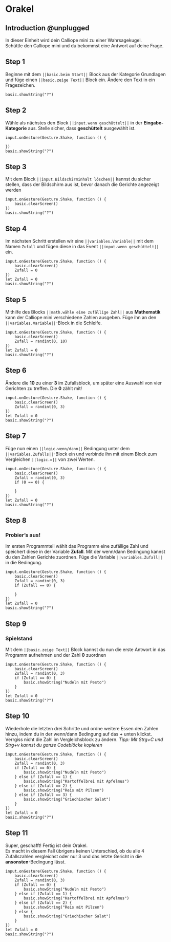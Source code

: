 # Orakel

## Introduction @unplugged

In dieser Einheit wird dein Calliope mini zu einer Wahrsagekugel.  
Schüttle den Calliope mini und du bekommst eine Antwort auf
deine Frage.

## Step 1

Beginne mit dem ``||basic.beim Start||`` Block aus der Kategorie Grundlagen und
füge einen ``||basic.zeige Text||`` Block ein. Ändere den Text in ein Fragezeichen.

```blocks
basic.showString("?")
```

## Step 2

Wähle als nächstes den Block ``||input.wenn geschüttelt||`` in der **Eingabe-
Kategorie** aus. Stelle sicher, dass **geschüttelt** ausgewählt ist.


```blocks
input.onGesture(Gesture.Shake, function () {
	
})
basic.showString("?")
```

## Step 3

Mit dem Block ``||input.Bildschirminhalt löschen||`` kannst du sicher stellen, dass der
Bildschirm aus ist, bevor danach die Gerichte angezeigt werden

```blocks
input.onGesture(Gesture.Shake, function () {
    basic.clearScreen()
})
basic.showString("?")
```

## Step 4 

Im nächsten Schritt erstellen wir eine ``||variables.Variable||`` mit dem Namen ``Zufall`` 
und fügen diese in das Event ``||input.wenn geschüttelt||`` ein.

```blocks
input.onGesture(Gesture.Shake, function () {
    basic.clearScreen()
    Zufall = 0
})
let Zufall = 0
basic.showString("?")
```

## Step 5 

Mithilfe des Blocks ``||math.wähle eine zufällige Zahl||`` aus **Mathematik** kann der Calliope mini
verschiedene Zahlen ausgeben. Füge ihn an den ``||variables.Variable||``-Block in die Schleife.

```blocks
input.onGesture(Gesture.Shake, function () {
    basic.clearScreen()
    Zufall = randint(0, 10)
})
let Zufall = 0
basic.showString("?")
```

## Step 6

Ändere die **10** zu einer **3** im Zufallsblock, um später eine
Auswahl von vier Gerichten zu treffen. Die **0** zählt mit!

```blocks
input.onGesture(Gesture.Shake, function () {
    basic.clearScreen()
    Zufall = randint(0, 3)
})
let Zufall = 0
basic.showString("?")
```

## Step 7

Füge nun einen ``||logic.wenn/dann||`` Bedingung unter dem ``||variables.Zufalls||``-Block ein
und verbinde ihn mit einem Block zum Vergleichen ``||logic.=||`` von zwei Werten. 

```blocks
input.onGesture(Gesture.Shake, function () {
    basic.clearScreen()
    Zufall = randint(0, 3)
    if (0 == 0) {
    	
    }
})
let Zufall = 0
basic.showString("?")
```

## Step 8

### Probier’s aus!

Im ersten Programmteil wählt das Programm eine zufällige Zahl und
speichert diese in der Variable **Zufall**. Mit der wenn/dann Bedingung kannst
du den Zahlen Gerichte zuordnen. Füge die Variable ``||variables.Zufall||`` in die Bedingung.

```blocks
input.onGesture(Gesture.Shake, function () {
    basic.clearScreen()
    Zufall = randint(0, 3)
    if (Zufall == 0) {
    	
    }
})
let Zufall = 0
basic.showString("?")
```

## Step 9

### Spielstand
Mit dem ``||basic.zeige Text||`` Block kannst du nun die erste Antwort in
das Programm aufnehmen und der Zahl **0** zuordnen

```blocks
input.onGesture(Gesture.Shake, function () {
    basic.clearScreen()
    Zufall = randint(0, 3)
    if (Zufall == 0) {
        basic.showString("Nudeln mit Pesto")
    }
})
let Zufall = 0
basic.showString("?")
```

## Step 10

Wiederhole die letzten drei Schritte und ordne weitere Essen den Zahlen hinzu, indem du in der wenn/dann Bedingung auf das **+** unten klickst.
Verrgiss nicht die Zahl im Vergleichsblock zu ändern.
*Tipp: Mit Strg+C und Strg+v kannst du ganze Codeblöcke kopieren* 


```blocks
input.onGesture(Gesture.Shake, function () {
    basic.clearScreen()
    Zufall = randint(0, 3)
    if (Zufall == 0) {
        basic.showString("Nudeln mit Pesto")
    } else if (Zufall == 1) {
        basic.showString("Kartoffelbrei mit Apfelmus")
    } else if (Zufall == 2) {
        basic.showString("Reis mit Pilzen")
    } else if (Zufall == 3) {
        basic.showString("Griechischer Salat")
    }
})
let Zufall = 0
basic.showString("?")
```

## Step 11

Super, geschafft! Fertig ist dein Orakel.  
Es macht in diesem Fall übrigens keinen Unterschied, ob du alle 4 Zufallszahlen vergleichst oder nur 3 und das letzte Gericht in die **ansonsten**-Bedingung lässt.



```blocks
input.onGesture(Gesture.Shake, function () {
    basic.clearScreen()
    Zufall = randint(0, 3)
    if (Zufall == 0) {
        basic.showString("Nudeln mit Pesto")
    } else if (Zufall == 1) {
        basic.showString("Kartoffelbrei mit Apfelmus")
    } else if (Zufall == 2) {
        basic.showString("Reis mit Pilzen")
    } else {
        basic.showString("Griechischer Salat")
    }
})
let Zufall = 0
basic.showString("?")
```
